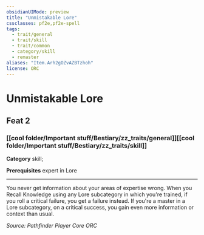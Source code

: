```yaml
---
obsidianUIMode: preview
title: "Unmistakable Lore"
cssclasses: pf2e,pf2e-spell
tags:
  - trait/general
  - trait/skill
  - trait/common
  - category/skill
  - remaster
aliases: "Item.Arh2gOZvAZBTzhoh"
license: ORC
---
```

# Unmistakable Lore
## Feat 2
### [[cool folder/Important stuff/Bestiary/zz_traits/general]][[cool folder/Important stuff/Bestiary/zz_traits/skill]]

**Category** skill; 



**Prerequisites** expert in Lore
* * *
You never get information about your areas of expertise wrong. When you Recall Knowledge using any Lore subcategory in which you're trained, if you roll a critical failure, you get a failure instead. If you're a master in a Lore subcategory, on a critical success, you gain even more information or context than usual.

*Source: Pathfinder Player Core*
*ORC*